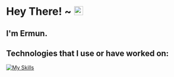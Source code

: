 # Hey There! ~ <img src="https://user-images.githubusercontent.com/1303154/88677602-1635ba80-d120-11ea-84d8-d263ba5fc3c0.gif" width="24px" alt="hi">

## I'm Ermun.

## Technologies that I use or have worked on:

[![My Skills](https://skillicons.dev/icons?i=js,html,css,python,flask,docker,git,bash,aws,linux,mysql)](https://skillicons.dev)


